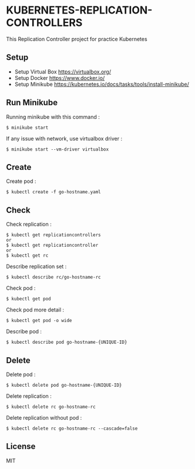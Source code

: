 # KUBERNETES-REPLICATION-CONTROLLERS #

This Replication Controller project for practice Kubernetes

## Setup

* Setup Virtual Box <https://virtualbox.org/>
* Setup Docker <https://www.docker.io/>
* Setup Minikube <https://kubernetes.io/docs/tasks/tools/install-minikube/>

## Run Minikube
Running minikube with this command :
```
$ minikube start
```
If any issue with network, use virtualbox driver :
```
$ minikube start --vm-driver virtualbox
```

## Create
Create pod :
```
$ kubectl create -f go-hostname.yaml
```

## Check
Check replication :
```
$ kubectl get replicationcontrollers
or
$ kubectl get replicationcontroller
or
$ kubectl get rc
```
Describe replication set :
```
$ kubectl describe rc/go-hostname-rc
```
Check pod :
```
$ kubectl get pod
```
Check pod more detail :
```
$ kubectl get pod -o wide
```
Describe pod :
```
$ kubectl describe pod go-hostname-{UNIQUE-ID}
```

## Delete
Delete pod :
```
$ kubectl delete pod go-hostname-{UNIQUE-ID}
```
Delete replication :
```
$ kubectl delete rc go-hostname-rc 
```
Delete replication without pod :
```
$ kubectl delete rc go-hostname-rc --cascade=false
```

## License

MIT